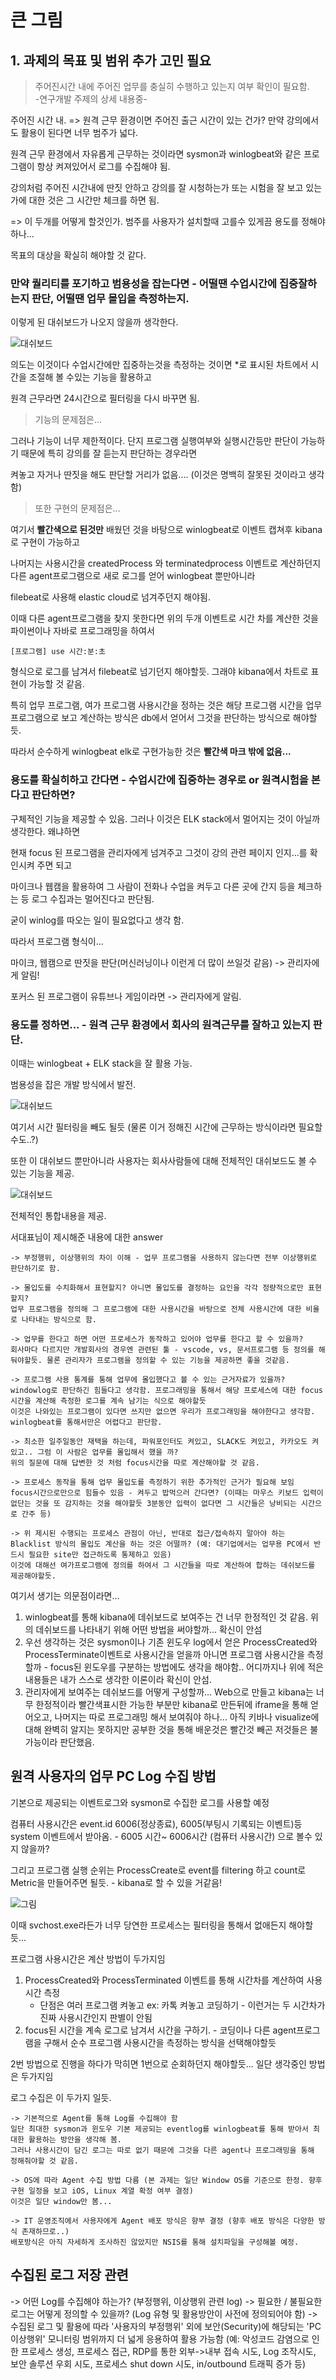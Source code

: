 # 큰 그림

## 1. 과제의 목표 및 범위 추가 고민 필요

> 주어진시간 내에 주어진 업무를 충실히 수행하고 있는지 여부 확인이 필요함. <br> -연구개발 주제의 상세 내용중-

주어진 시간 내. => 원격 근무 환경이면 주어진 출근 시간이 있는 건가? 만약 강의에서도 활용이 된다면 너무 범주가 넓다.

원격 근무 환경에서 자유롭게 근무하는 것이라면 sysmon과 winlogbeat와 같은 프로그램이 항상 켜져있어서 로그를 수집해야 됨.

강의처럼 주어진 시간내에 딴짓 안하고 강의를 잘 시청하는가 또는 시험을 잘 보고 있는가에 대한 것은 그 시간만 체크를 하면 됨.

=> 이 두개를 어떻게 할것인가. 범주를 사용자가 설치할때 고를수 있게끔 용도를 정해야 하나...

목표의 대상을 확실히 해야할 것 같다. 

### 만약 퀄리티를 포기하고 범용성을 잡는다면 - 어떨땐 수업시간에 집중잘하는지 판단, 어떨땐 업무 몰입을 측정하는지.

이렇게 된 대쉬보드가 나오지 않을까 생각한다.

![대쉬보드](./img/1.PNG)

의도는 이것이다 수업시간에만 집중하는것을 측정하는 것이면 *로 표시된 차트에서 시간을 조절해 볼 수있는 기능을 활용하고

원격 근무라면 24시간으로 필터링을 다시 바꾸면 됨.

> 기능의 문제점은...

그러나 기능이 너무 제한적이다. 단지 프로그램 실행여부와 실행시간등만 판단이 가능하기 때문에 특히 강의를 잘 듣는지 판단하는 경우라면

켜놓고 자거나 딴짓을 해도 판단할 거리가 없음.... (이것은 명백히 잘못된 것이라고 생각함)

> 또한 구현의 문제점은...

여기서 **빨간색으로 된것만** 배웠던 것을 바탕으로 winlogbeat로 이벤트 캡쳐후 kibana로 구현이 가능하고

나머지는 사용시간을 createdProcess 와 terminatedprocess 이벤트로 계산하던지 다른 agent프로그램으로 새로 로그를 얻어 winlogbeat 뿐만아니라

filebeat로 사용해 elastic cloud로 넘겨주던지 해야됨.

이때 다른 agent프로그램을 찾지 못한다면 위의 두개 이벤트로 시간 차를 계산한 것을 파이썬이나 자바로 프로그래밍을 하여서 

```
[프로그램] use 시간:분:초 
```

형식으로 로그를 남겨서 filebeat로 넘기던지 해야할듯. 그래야 kibana에서 차트로 표현이 가능할 것 같음.

특히 업무 프로그램, 여가 프로그램 사용시간을 정하는 것은 해당 프로그램 시간을 업무프로그램으로 보고 계산하는 방식은 db에서 얻어서 그것을 판단하는 방식으로 해야할듯.

따라서 순수하게 winlogbeat elk로 구현가능한 것은 **빨간색 마크 밖에 없음...**

### 용도를 확실히하고 간다면 - 수업시간에 집중하는 경우로 or 원격시험을 본다고 판단하면?

구체적인 기능을 제공할 수 있음. 그러나 이것은 ELK stack에서 멀어지는 것이 아닐까 생각한다. 왜냐하면

현재 focus 된 프로그램을 관리자에게 넘겨주고 그것이 강의 관련 페이지 인지...를 확인시켜 주면 되고

마이크나 웹캠을 활용하여 그 사람이 전화나 수업을 켜두고 다른 곳에 간지 등을 체크하는 등 로그 수집과는 멀어진다고 판단됨.

굳이 winlog를 따오는 일이 필요없다고 생각 함.

따라서 프로그램 형식이...

마이크, 웹캠으로 딴짓을 판단(머신러닝이나 이런게 더 많이 쓰일것 같음) -> 관리자에게 알림!

포커스 된 프로그램이 유튜브나 게임이라면 -> 관리자에게 알림.

### 용도를 정하면... - 원격 근무 환경에서 회사의 원격근무를 잘하고 있는지 판단.

이때는 winlogbeat + ELK stack을 잘 활용 가능.

범용성을 잡은 개발 방식에서 발전.

![대쉬보드](./img/1.PNG)

여기서 시간 필터링을 빼도 될듯 (물론 이거 정해진 시간에 근무하는 방식이라면 필요할 수도..?)

또한 이 대쉬보드 뿐만아니라 사용자는 회사사람들에 대해 전체적인 대쉬보드도 볼 수 있는 기능을 제공.

![대쉬보드](./img/2.PNG)

전체적인 통합내용을 제공.

서대표님이 제시해준 내용에 대한 answer 
```
-> 부정행위, 이상행위의 차이 이해 - 업무 프로그램을 사용하지 않는다면 전부 이상행위로 판단하기로 함.

-> 몰입도를 수치화해서 표현할지? 아니면 몰입도를 결정하는 요인을 각각 정량적으로만 표현할지?
업무 프로그램을 정의해 그 프로그램에 대한 사용시간을 바탕으로 전체 사용시간에 대한 비율로 나타내는 방식으로 함.

-> 업무를 한다고 하면 어떤 프로세스가 동작하고 있어야 업무를 한다고 할 수 있을까?
회사마다 다르지만 개발회사의 경우엔 관련된 툴 - vscode, vs, 문서프로그램 등 정의를 해둬야할듯. 물론 관리자가 프로그램을 정의할 수 있는 기능을 제공하면 좋을 것같음.

-> 프로그램 사용 통계를 통해 업무에 몰입했다고 볼 수 있는 근거자료가 있을까?
windowlog로 판단하긴 힘들다고 생각함. 프로그래밍을 통해서 해당 프로세스에 대한 focus시간을 계산해 측정한 로그를 계속 남기는 식으로 해야할듯
이것은 나와있는 프로그램이 있다면 쓰지만 없으면 우리가 프로그래밍을 해야한다고 생각함. winlogbeat를 통해서만은 어렵다고 판단함.

-> 최소한 일주일동안 재택을 하는데, 파워포인터도 켜있고, SLACK도 켜있고, 카카오도 켜있고.. 그럼 이 사람은 업무를 몰입해서 했을 까?
위의 질문에 대해 답변한 것 처럼 focus시간을 따로 계산해야할 것 같음.

-> 프로세스 동작을 통해 업무 몰입도를 측정하기 위한 추가적인 근거가 필요해 보임
focus시간으로만으로 힘들수 있음 - 켜두고 밥먹으러 간다면? (이때는 마우스 키보드 입력이 없단는 것을 또 감지하는 것을 해야할듯 3분동안 입력이 없다면 그 시간들은 낭비되는 시간으로 간주 등)

-> 위 제시된 수행되는 프로세스 관점이 아닌, 반대로 접근/접속하지 말아야 하는 Blacklist 방식의 몰입도 계산을 하는 것은 어떨까? (예: 대기업에서는 업무용 PC에서 반드시 필요한 site만 접근하도록 통제하고 있음)
이것에 대해선 여가프로그램에 정의를 하여서 그 시간들을 따로 계산하여 합하는 데쉬보드를 제공해야할듯.
```

여기서 생기는 의문점이라면...

1. winlogbeat를 통해 kibana에 데쉬보드로 보여주는 건 너무 한정적인 것 같음. 위의 데쉬보드를 나타내기 위해 어떤 방법을 써야할까... 확신이 안섬
2. 우선 생각하는 것은 sysmon이나 기존 윈도우 log에서 얻은 ProcessCreated와 ProcessTerminate이벤트로 사용시간을 얻을까 아니면 프로그램 사용시간을 측정할까 - focus된 윈도우를 구분하는 방법에도 생각을 해야함.. 어디까지나 위에 적은 내용들은 내가 스스로 생각한 이론이라 확신이 안섬.
3. 관리자에게 보여주는 데쉬보드를 어떻게 구성할까... Web으로 만들고 kibana는 너무 한정적이라 빨간색표시한 가능한 부분만 kibana로 만든뒤에 iframe을 통해 얻어오고, 나머지는 따로 프로그래밍 해서 보여줘야 하나... 아직 키바나 visualize에 대해 완벽히 알지는 못하지만 공부한 것을 통해 배운것은 빨간것 빼곤 저것들은 불가능이라 판단했음.

## 원격 사용자의 업무 PC Log 수집 방법

기본으로 제공되는 이벤트로그와 sysmon로 수집한 로그를 사용할 예정

컴퓨터 사용시간은 event.id 6006(정상종료), 6005(부팅시 기록되는 이벤트)등 system 이벤트에서 받아옴. - 6005 시간~ 6006시간 (컴퓨터 사용시간) 으로 볼수 있지 않을까?

그리고 프로그램 실행 순위는 ProcessCreate로 event를 filtering 하고 count로 Metric을 만들어주면 될듯. - kibana로 할 수 있을 거같음!

![그림](./img/3.PNG)

이때 svchost.exe라든가 너무 당연한 프로세스는 필터링을 통해서 없애든지 해야할듯...

프로그램 사용시간은 계산 방법이 두가지임

1. ProcessCreated와 ProcessTerminated 이벤트를 통해 시간차를 계산하여 사용시간 측정
   - 단점은 여러 프로그램 켜놓고 ex: 카톡 켜놓고 코딩하기 - 이런거는 두 시간차가 진짜 사용시간인지 판별이 안됨
2. focus된 시간을 계속 로그로 남겨서 시간을 구하기. - 코딩이나 다른 agent프로그램을 구해서 순수 프로그램 사용시간을 측정하는 방식을 선택해야할듯

2번 방법으로 진행을 하다가 막히면 1번으로 순회하던지 해야할듯... 일단 생각중인 방법은 두가지임

로그 수집은 이 두가지 일듯.
```
-> 기본적으로 Agent를 통해 Log를 수집해야 함
일단 최대한 sysmon과 윈도우 기본 제공되는 eventlog를 winlogbeat를 통해 받아서 최대한 활용하는 방안을 생각해 봄.
그러나 사용시간이 담긴 로그는 따로 없기 때문에 그것을 다른 agent나 프로그래밍을 통해 정해줘야할 것 같음.

-> OS에 따라 Agent 수집 방법 다름 (본 과제는 일단 Window OS를 기준으로 한정. 향후 구현 일정을 보고 iOS, Linux 계열 확정 여부 결정)
이것은 일단 window만 봄...

-> IT 운영조직에서 사용자에게 Agent 배포 방식은 향부 결정 (향후 배포 방식은 다양한 방식 존재하므로..)
배포방식은 아직 자세하게 조사하진 않았지만 NSIS를 통해 설치파일을 구성해볼 예정.
```

## 수집된 로그 저장 관련

-> 어떤 Log를 수집해야 하는가? (부정행위, 이상행위 관련 log)
-> 필요한 / 불필요한 로그는 어떻게 정의할 수 있을까? (Log 유형 및 활용방안이 사전에 정의되어야 함)
-> 수집된 로그 및 활용에 따라 '사용자의 부정행위' 외에 보안(Security)에 해당되는 'PC 이상행위' 모니터링 범위까지 더 넓게 응용하여 활용 가능함
(예: 악성코드 감염으로 인한 프로세스 생성, 프로세스 접근, RDP를 통한 외부->내부 접속 시도, Log 조작시도, 보안 솔루션 우회 시도, 프로세스 shut down 시도, in/outbound 트래픽 증가 등)

